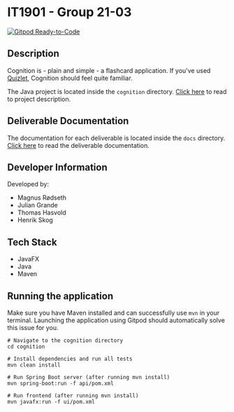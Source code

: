 # IT1901 - Group 21-03

[![Gitpod Ready-to-Code](https://img.shields.io/badge/Gitpod-Ready--to--Code-blue?logo=gitpod)](https://gitpod.stud.ntnu.no/#https://gitlab.stud.idi.ntnu.no/it1901/groups-2021/gr2103/gr2103)

## Description

Cognition is - plain and simple - a flashcard application. If you've used [Quizlet](https://quizlet.com/), Cognition
should feel quite familiar.

The Java project is located inside the `cognition` directory. [Click here](./cognition/README.md) to read to project description.

## Deliverable Documentation

The documentation for each deliverable is located inside the `docs` directory. [Click here](./docs) to read the deliverable documentation.

## Developer Information

Developed by:

- Magnus Rødseth
- Julian Grande
- Thomas Hasvold
- Henrik Skog

## Tech Stack

- JavaFX
- Java
- Maven

## Running the application

Make sure you have Maven installed and can successfully use `mvn` in your terminal. Launching the application using
Gitpod should automatically solve this issue for you.

```shell
# Navigate to the cognition directory
cd cognition

# Install dependencies and run all tests
mvn clean install

# Run Spring Boot server (after running mvn install)
mvn spring-boot:run -f api/pom.xml

# Run frontend (after running mvn install)
mvn javafx:run -f ui/pom.xml
```

